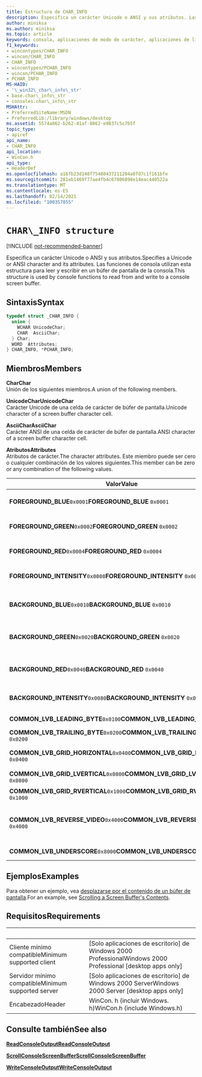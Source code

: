 ```yaml
---
title: Estructura de CHAR_INFO
description: Especifica un carácter Unicode o ANSI y sus atributos. Las funciones de consola utilizan esta estructura para leer y escribir en un búfer de pantalla de la consola.
author: miniksa
ms.author: miniksa
ms.topic: article
keywords: consola, aplicaciones de modo de carácter, aplicaciones de línea de comandos, aplicaciones de terminal, API de consola
f1_keywords:
- wincontypes/CHAR_INFO
- wincon/CHAR_INFO
- CHAR_INFO
- wincontypes/PCHAR_INFO
- wincon/PCHAR_INFO
- PCHAR_INFO
MS-HAID:
- '\_win32\_char\_info\_str'
- base.char\_info\_str
- consoles.char\_info\_str
MSHAttr:
- PreferredSiteName:MSDN
- PreferredLib:/library/windows/desktop
ms.assetid: 5574a862-b262-41af-8862-e9837c5c7b5f
topic_type:
- apiref
api_name:
- CHAR_INFO
api_location:
- WinCon.h
api_type:
- HeaderDef
ms.openlocfilehash: a16fb23d148f75480437211204a0fd7c1f161bfe
ms.sourcegitcommit: 281eb1469f77ae4fb4c67806898e14eac440522a
ms.translationtype: MT
ms.contentlocale: es-ES
ms.lasthandoff: 02/14/2021
ms.locfileid: "100357855"
---
```

# `CHAR\_INFO structure`

[!INCLUDE [not-recommended-banner](./includes/not-recommended-banner.md)]

<span data-ttu-id="098d9-105">Especifica un carácter Unicode o ANSI y sus atributos.</span><span class="sxs-lookup"><span data-stu-id="098d9-105">Specifies a Unicode or ANSI character and its attributes.</span></span> <span data-ttu-id="098d9-106">Las funciones de consola utilizan esta estructura para leer y escribir en un búfer de pantalla de la consola.</span><span class="sxs-lookup"><span data-stu-id="098d9-106">This structure is used by console functions to read from and write to a console screen buffer.</span></span>

## <a name="syntax"></a><span data-ttu-id="098d9-107">Sintaxis</span><span class="sxs-lookup"><span data-stu-id="098d9-107">Syntax</span></span>

```C
typedef struct _CHAR_INFO {
  union {
    WCHAR UnicodeChar;
    CHAR  AsciiChar;
  } Char;
  WORD  Attributes;
} CHAR_INFO, *PCHAR_INFO;
```

## <a name="members"></a><span data-ttu-id="098d9-108">Miembros</span><span class="sxs-lookup"><span data-stu-id="098d9-108">Members</span></span>

<span data-ttu-id="098d9-109">**Char**</span><span class="sxs-lookup"><span data-stu-id="098d9-109">**Char**</span></span>  
<span data-ttu-id="098d9-110">Unión de los siguientes miembros.</span><span class="sxs-lookup"><span data-stu-id="098d9-110">A union of the following members.</span></span>

<span data-ttu-id="098d9-111">**UnicodeChar**</span><span class="sxs-lookup"><span data-stu-id="098d9-111">**UnicodeChar**</span></span>  
<span data-ttu-id="098d9-112">Carácter Unicode de una celda de carácter de búfer de pantalla.</span><span class="sxs-lookup"><span data-stu-id="098d9-112">Unicode character of a screen buffer character cell.</span></span>

<span data-ttu-id="098d9-113">**AsciiChar**</span><span class="sxs-lookup"><span data-stu-id="098d9-113">**AsciiChar**</span></span>  
<span data-ttu-id="098d9-114">Carácter ANSI de una celda de carácter de búfer de pantalla.</span><span class="sxs-lookup"><span data-stu-id="098d9-114">ANSI character of a screen buffer character cell.</span></span>

<span data-ttu-id="098d9-115">**Atributos**</span><span class="sxs-lookup"><span data-stu-id="098d9-115">**Attributes**</span></span>  
<span data-ttu-id="098d9-116">Atributos de carácter.</span><span class="sxs-lookup"><span data-stu-id="098d9-116">The character attributes.</span></span> <span data-ttu-id="098d9-117">Este miembro puede ser cero o cualquier combinación de los valores siguientes.</span><span class="sxs-lookup"><span data-stu-id="098d9-117">This member can be zero or any combination of the following values.</span></span>

| <span data-ttu-id="098d9-118">Valor</span><span class="sxs-lookup"><span data-stu-id="098d9-118">Value</span></span> | <span data-ttu-id="098d9-119">Significado</span><span class="sxs-lookup"><span data-stu-id="098d9-119">Meaning</span></span> |
|-|-|
| <span data-ttu-id="098d9-120">**FOREGROUND_BLUE**`0x0001`</span><span class="sxs-lookup"><span data-stu-id="098d9-120">**FOREGROUND_BLUE** `0x0001`</span></span> | <span data-ttu-id="098d9-121">El color del texto contiene azul.</span><span class="sxs-lookup"><span data-stu-id="098d9-121">Text color contains blue.</span></span> |
| <span data-ttu-id="098d9-122">**FOREGROUND_GREEN**`0x0002`</span><span class="sxs-lookup"><span data-stu-id="098d9-122">**FOREGROUND_GREEN** `0x0002`</span></span> | <span data-ttu-id="098d9-123">El color del texto contiene verde.</span><span class="sxs-lookup"><span data-stu-id="098d9-123">Text color contains green.</span></span> |
| <span data-ttu-id="098d9-124">**FOREGROUND_RED**`0x0004`</span><span class="sxs-lookup"><span data-stu-id="098d9-124">**FOREGROUND_RED** `0x0004`</span></span> | <span data-ttu-id="098d9-125">El color del texto contiene rojo.</span><span class="sxs-lookup"><span data-stu-id="098d9-125">Text color contains red.</span></span> |
| <span data-ttu-id="098d9-126">**FOREGROUND_INTENSITY**`0x0008`</span><span class="sxs-lookup"><span data-stu-id="098d9-126">**FOREGROUND_INTENSITY** `0x0008`</span></span> | <span data-ttu-id="098d9-127">El color del texto se intensifica.</span><span class="sxs-lookup"><span data-stu-id="098d9-127">Text color is intensified.</span></span> |
| <span data-ttu-id="098d9-128">**BACKGROUND_BLUE**`0x0010`</span><span class="sxs-lookup"><span data-stu-id="098d9-128">**BACKGROUND_BLUE** `0x0010`</span></span> | <span data-ttu-id="098d9-129">El color de fondo contiene azul.</span><span class="sxs-lookup"><span data-stu-id="098d9-129">Background color contains blue.</span></span> |
| <span data-ttu-id="098d9-130">**BACKGROUND_GREEN**`0x0020`</span><span class="sxs-lookup"><span data-stu-id="098d9-130">**BACKGROUND_GREEN** `0x0020`</span></span> | <span data-ttu-id="098d9-131">El color de fondo contiene verde.</span><span class="sxs-lookup"><span data-stu-id="098d9-131">Background color contains green.</span></span> |
| <span data-ttu-id="098d9-132">**BACKGROUND_RED**`0x0040`</span><span class="sxs-lookup"><span data-stu-id="098d9-132">**BACKGROUND_RED** `0x0040`</span></span> | <span data-ttu-id="098d9-133">El color de fondo contiene rojo.</span><span class="sxs-lookup"><span data-stu-id="098d9-133">Background color contains red.</span></span> |
| <span data-ttu-id="098d9-134">**BACKGROUND_INTENSITY**`0x0080`</span><span class="sxs-lookup"><span data-stu-id="098d9-134">**BACKGROUND_INTENSITY** `0x0080`</span></span> | <span data-ttu-id="098d9-135">El color de fondo se intensifica.</span><span class="sxs-lookup"><span data-stu-id="098d9-135">Background color is intensified.</span></span> |
| <span data-ttu-id="098d9-136">**COMMON_LVB_LEADING_BYTE**`0x0100`</span><span class="sxs-lookup"><span data-stu-id="098d9-136">**COMMON_LVB_LEADING_BYTE** `0x0100`</span></span> | <span data-ttu-id="098d9-137">Byte inicial.</span><span class="sxs-lookup"><span data-stu-id="098d9-137">Leading byte.</span></span> |
| <span data-ttu-id="098d9-138">**COMMON_LVB_TRAILING_BYTE**`0x0200`</span><span class="sxs-lookup"><span data-stu-id="098d9-138">**COMMON_LVB_TRAILING_BYTE** `0x0200`</span></span> | <span data-ttu-id="098d9-139">Byte final.</span><span class="sxs-lookup"><span data-stu-id="098d9-139">Trailing byte.</span></span> |
| <span data-ttu-id="098d9-140">**COMMON_LVB_GRID_HORIZONTAL**`0x0400`</span><span class="sxs-lookup"><span data-stu-id="098d9-140">**COMMON_LVB_GRID_HORIZONTAL** `0x0400`</span></span> | <span data-ttu-id="098d9-141">Horizontal superior.</span><span class="sxs-lookup"><span data-stu-id="098d9-141">Top horizontal.</span></span> |
| <span data-ttu-id="098d9-142">**COMMON_LVB_GRID_LVERTICAL**`0x0800`</span><span class="sxs-lookup"><span data-stu-id="098d9-142">**COMMON_LVB_GRID_LVERTICAL** `0x0800`</span></span> | <span data-ttu-id="098d9-143">Vertical izquierda.</span><span class="sxs-lookup"><span data-stu-id="098d9-143">Left vertical.</span></span> |
| <span data-ttu-id="098d9-144">**COMMON_LVB_GRID_RVERTICAL**`0x1000`</span><span class="sxs-lookup"><span data-stu-id="098d9-144">**COMMON_LVB_GRID_RVERTICAL** `0x1000`</span></span> | <span data-ttu-id="098d9-145">Vertical derecha.</span><span class="sxs-lookup"><span data-stu-id="098d9-145">Right vertical.</span></span> |
| <span data-ttu-id="098d9-146">**COMMON_LVB_REVERSE_VIDEO**`0x4000`</span><span class="sxs-lookup"><span data-stu-id="098d9-146">**COMMON_LVB_REVERSE_VIDEO** `0x4000`</span></span> | <span data-ttu-id="098d9-147">Atributo de primer plano y fondo inverso.</span><span class="sxs-lookup"><span data-stu-id="098d9-147">Reverse foreground and background attribute.</span></span> |
| <span data-ttu-id="098d9-148">**COMMON_LVB_UNDERSCORE**`0x8000`</span><span class="sxs-lookup"><span data-stu-id="098d9-148">**COMMON_LVB_UNDERSCORE** `0x8000`</span></span> | <span data-ttu-id="098d9-149">Guion bajo.</span><span class="sxs-lookup"><span data-stu-id="098d9-149">Underscore.</span></span> |

## <a name="examples"></a><span data-ttu-id="098d9-150">Ejemplos</span><span class="sxs-lookup"><span data-stu-id="098d9-150">Examples</span></span>

<span data-ttu-id="098d9-151">Para obtener un ejemplo, vea [desplazarse por el contenido de un búfer de pantalla](scrolling-a-screen-buffer-s-contents.md).</span><span class="sxs-lookup"><span data-stu-id="098d9-151">For an example, see [Scrolling a Screen Buffer's Contents](scrolling-a-screen-buffer-s-contents.md).</span></span>

## <a name="requirements"></a><span data-ttu-id="098d9-152">Requisitos</span><span class="sxs-lookup"><span data-stu-id="098d9-152">Requirements</span></span>

| &nbsp; | &nbsp; |
|-|-|
| <span data-ttu-id="098d9-153">Cliente mínimo compatible</span><span class="sxs-lookup"><span data-stu-id="098d9-153">Minimum supported client</span></span> | <span data-ttu-id="098d9-154">\[Solo aplicaciones de escritorio\] de Windows 2000 Professional</span><span class="sxs-lookup"><span data-stu-id="098d9-154">Windows 2000 Professional \[desktop apps only\]</span></span> |
| <span data-ttu-id="098d9-155">Servidor mínimo compatible</span><span class="sxs-lookup"><span data-stu-id="098d9-155">Minimum supported server</span></span> | <span data-ttu-id="098d9-156">\[Solo aplicaciones de escritorio\] de Windows 2000 Server</span><span class="sxs-lookup"><span data-stu-id="098d9-156">Windows 2000 Server \[desktop apps only\]</span></span> |
| <span data-ttu-id="098d9-157">Encabezado</span><span class="sxs-lookup"><span data-stu-id="098d9-157">Header</span></span> | <span data-ttu-id="098d9-158">WinCon. h (incluir Windows. h)</span><span class="sxs-lookup"><span data-stu-id="098d9-158">WinCon.h (include Windows.h)</span></span> |

## <a name="see-also"></a><span data-ttu-id="098d9-159">Consulte también</span><span class="sxs-lookup"><span data-stu-id="098d9-159">See also</span></span>

[<span data-ttu-id="098d9-160">**ReadConsoleOutput**</span><span class="sxs-lookup"><span data-stu-id="098d9-160">**ReadConsoleOutput**</span></span>](readconsoleoutput.md)

[<span data-ttu-id="098d9-161">**ScrollConsoleScreenBuffer**</span><span class="sxs-lookup"><span data-stu-id="098d9-161">**ScrollConsoleScreenBuffer**</span></span>](scrollconsolescreenbuffer.md)

[<span data-ttu-id="098d9-162">**WriteConsoleOutput**</span><span class="sxs-lookup"><span data-stu-id="098d9-162">**WriteConsoleOutput**</span></span>](writeconsoleoutput.md)
